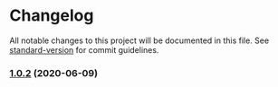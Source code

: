 # Changelog

All notable changes to this project will be documented in this file. See [standard-version](https://github.com/conventional-changelog/standard-version) for commit guidelines.

### [1.0.2](https://github.com/mayrop/honk-action/compare/v1.0.1...v1.0.2) (2020-06-09)
